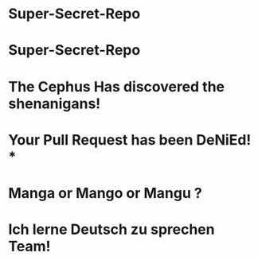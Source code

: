 # Super-Secret-Repo
# Super-Secret-Repo
# The Cephus Has discovered the shenanigans! 
# Your Pull Request has been DeNiEd! *
# Manga or Mango or Mangu ?
# Ich lerne Deutsch zu sprechen Team!